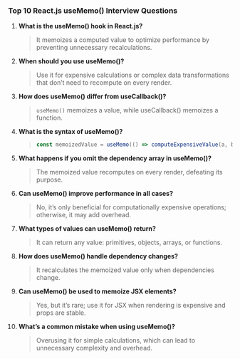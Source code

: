 ### Top 10 React.js useMemo() Interview Questions

1. **What is the useMemo() hook in React.js?**  
   > It memoizes a computed value to optimize performance by preventing unnecessary recalculations.

2. **When should you use useMemo()?**  
   > Use it for expensive calculations or complex data transformations that don’t need to recompute on every render.

3. **How does useMemo() differ from useCallback()?**  
   > `useMemo()` memoizes a value, while useCallback() memoizes a function.

4. **What is the syntax of useMemo()?**  
   > ```js
   > const memoizedValue = useMemo(() => computeExpensiveValue(a, b), [a, b]);
   > ```

5. **What happens if you omit the dependency array in useMemo()?**  
   > The memoized value recomputes on every render, defeating its purpose.

6. **Can useMemo() improve performance in all cases?**  
   > No, it’s only beneficial for computationally expensive operations; otherwise, it may add overhead.

7. **What types of values can useMemo() return?**  
   > It can return any value: primitives, objects, arrays, or functions.

8. **How does useMemo() handle dependency changes?**  
   > It recalculates the memoized value only when dependencies change.

9. **Can useMemo() be used to memoize JSX elements?**  
   > Yes, but it’s rare; use it for JSX when rendering is expensive and props are stable.

10. **What’s a common mistake when using useMemo()?**  
    > Overusing it for simple calculations, which can lead to unnecessary complexity and overhead.